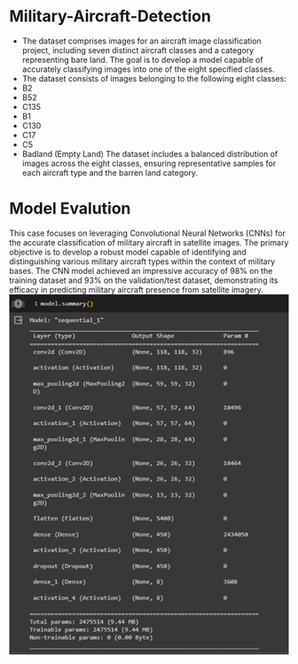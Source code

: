 # Military-Aircraft-Detection

* The dataset comprises images for an aircraft image classification project, including seven distinct aircraft classes and a category representing bare land. The goal is to develop a model capable of accurately classifying images into one of the eight specified classes.
* The dataset consists of images belonging to the following eight classes:
* B2
* B52
* C135
* B1
* C130
* C17
* C5
* Badland (Empty Land)
The dataset includes a balanced distribution of images across the eight classes, ensuring representative samples for each aircraft type and the barren land category.

# Model Evalution
This case focuses on leveraging Convolutional Neural Networks (CNNs) for the accurate classification of military aircraft in satellite images. The primary objective is to develop a robust model capable of identifying and distinguishing various military aircraft types within the context of military bases. The CNN model achieved an impressive accuracy of 98% on the training dataset and 93% on the validation/test dataset, demonstrating its efficacy in predicting military aircraft presence from satellite imagery.
![plot](https://github.com/C-Dhayananthan/Military-Aircraft-Detection/blob/main/model.png)
